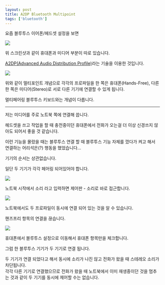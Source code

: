 ```yaml
---
layout: post
title: A2DP Bluetooth Multipoint
tags: ['bluetooth']
---
```


요즘 블루투스 이어폰/헤드셋 설정을 보면

![](/image/bluetooth/a2dp-intro.png)

위 스크린샷과 같이 휴대폰과 미디어 부분이 따로 있습니다.

[A2DP(Advanced Audio Distribution Profile)](//motorola-global-en-uk.custhelp.com/app/answers/detail/a_id/5579)라는 기술을 이용한 것입니다.

![](/image/bluetooth/A2DP.png)

위와 같이 멀티포인트 개념으로 각각의 프로파일을 한 쪽은 휴대폰(Hands-Free), 다른 한 쪽은 미디어(Stereo)로 서로 다른 기기에 연결할 수 있게 됩니다.

멀티페어링 블루투스 키보드와는 개념이 다릅니다.

---

저는 미디어를 주로 노트북 쪽에 연결해 씁니다.

헤드셋을 쓰고 작업을 할 때 충전중이던 휴대폰에서 전화가 오는걸 더 이상 신경쓰지 않아도 되어서 좋을 것 같습니다.

이런 기능을 몰랐을 때는 블루투스 연결 할 때 블루투스 기능 자체를 껐다가 켜고 해서 연결하는 어리석은(?) 행동을 했었습니다...

기기의 순서는 상관없습니다.

일단 두 기기가 각각 페어링 되어있어야 합니다.

![](/image/bluetooth/sound.png)

노트북 시작에서 소리 라고 입력하면 제어판 - 소리로 바로 접근합니다.

![](/image/bluetooth/handfree-remove.png)

노트북에서도 두 프로파일이 동시에 연결 되어 있는 것을 알 수 있습니다.

핸즈프리 항목의 연결을 끊습니다.

![](/image/bluetooth/hands-free.png)

휴대폰에서 블루투스 설정으로 이동해서 휴대폰 항목만을 체크합니다.

그럼 한 블루투스 기기가 두 기기로 연결 됩니다.

<div class="def">
두 기기가 연결 되었다고 해서 동시에 소리가 나진 않고 전화가 왔을 때 스테레오 소리가 차단됩니다.
</div>

<div class="def">
각각 다른 기기로 연결했으므로 전화가 왔을 때 노트북에서 이미 재생중이던 것을 멈추는 것과 같이 두 기기를 동시에 제어할 수는 없습니다.
</div>
